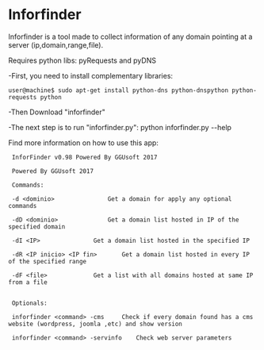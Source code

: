 Inforfinder
===========

Inforfinder is a tool made to collect information of any domain pointing at a server (ip,domain,range,file).

Requires python libs: pyRequests and pyDNS

-First, you need to install complementary libraries: 
	
	user@machine$ sudo apt-get install python-dns python-dnspython python-requests python
	
-Then Download "inforfinder"

-The next step is to run "inforfinder.py": python inforfinder.py --help

Find more information on how to use this app:
	 
	 InforFinder v0.98 Powered By GGUsoft 2017

	 Powered By GGUsoft 2017

	 Commands:

	 -d <dominio>				Get a domain for apply any optional commands

	 -dD <dominio>				Get a domain list hosted in IP of the specified domain

	 -dI <IP>				Get a domain list hosted in the specified IP 

	 -dR <IP inicio> <IP fin>		Get a domain list hosted in every IP of the specified range

	 -dF <file>				Get a list with all domains hosted at same IP from a file


	 Optionals:

	 inforfinder <command> -cms		Check if every domain found has a cms website (wordpress, joomla ,etc) and show version

	 inforfinder <command> -servinfo	Check web server parameters
